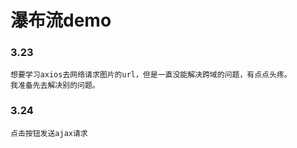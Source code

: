 # 瀑布流demo
### 3.23    
    想要学习axios去网络请求图片的url，但是一直没能解决跨域的问题，有点点头疼。
    我准备先去解决别的问题。   
### 3.24    
    点击按钮发送ajax请求